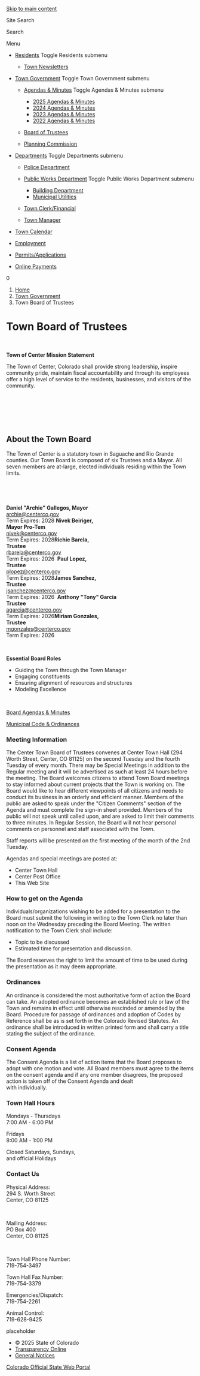 [Skip to main content](https://townofcenter.colorado.gov/town-government/town-board-of-trustees/)

Site Search

Search

Menu

- [Residents](https://townofcenter.colorado.gov/residents) Toggle Residents submenu
  
  - [Town Newsletters](https://townofcenter.colorado.gov/residents/town-newsletters)
- [Town Government](https://townofcenter.colorado.gov/town-government) Toggle Town Government submenu
  
  - [Agendas &amp; Minutes](https://townofcenter.colorado.gov/town-government/town-board-meeting-agendas-minutes) Toggle Agendas &amp; Minutes submenu
    
    - [2025 Agendas &amp; Minutes](https://townofcenter.colorado.gov/town-government/agendas-minutes/2025-agendas-minutes)
    - [2024 Agendas &amp; Minutes](https://townofcenter.colorado.gov/town-government/agendas-minutes/2024-agendas-minutes)
    - [2023 Agendas &amp; Minutes](https://townofcenter.colorado.gov/town-government/agendas-minutes/2023-agendas-minutes)
    - [2022 Agendas &amp; Minutes](https://townofcenter.colorado.gov/town-government/agendas-minutes/2022-agendas-minutes)
  - [Board of Trustees](https://townofcenter.colorado.gov/town-government/town-board-of-trustees)
  - [Planning Commission](https://townofcenter.colorado.gov/town-government/center-planning-commission)
- [Departments](https://townofcenter.colorado.gov/departments) Toggle Departments submenu
  
  - [Police Department](https://townofcenter.colorado.gov/departments/police-department)
  - [Public Works Department](https://townofcenter.colorado.gov/departments/public-works-department) Toggle Public Works Department submenu
    
    - [Building Department](https://townofcenter.colorado.gov/departments/public-works-department/building-department)
    - [Municipal Utilities](https://townofcenter.colorado.gov/departments/public-works-department/municipal-utilities)
  - [Town Clerk/Financial](https://townofcenter.colorado.gov/departments/town-clerk/financial)
  - [Town Manager](https://townofcenter.colorado.gov/departments/town-manager)
- [Town Calendar](https://townofcenter.colorado.gov/town-calendar)
- [Employment](https://townofcenter.colorado.gov/employment-opportunities)
- [Permits/Applications](https://townofcenter.colorado.gov/permits/applications)
- [Online Payments](https://townofcenter.colorado.gov/online-payments)

0

1. [Home](https://townofcenter.colorado.gov)
2. [Town Government](https://townofcenter.colorado.gov/town-government)
3. Town Board of Trustees

# Town Board of Trustees

 

**Town of Center Mission Statement**

The Town of Center, Colorado shall provide strong leadership, inspire community pride, maintain fiscal accountability and through its employees offer a high level of service to the residents, businesses, and visitors of the community.

 

 

 

## About the Town Board

The Town of Center is a statutory town in Saguache and Rio Grande counties. Our Town Board is composed of six Trustees and a Mayor. All seven members are at-large, elected individuals residing within the Town limits.

 

 

**Daniel "Archie" Gallegos, Mayor**  
[archie@centerco.gov](mailto:archie@centerco.gov)  
Term Expires: 2028 **Nivek Beiriger,**  
**Mayor Pro-Tem**  
[nivek@centerco.gov](mailto:nivek@centerco.gov)  
Term Expires: 2028**Richie Barela,**  
**Trustee**  
[rbarela@centerco.gov](mailto:rbarela@centerco.gov)  
Term Expires: 2026  **Paul Lopez,**  
**Trustee**  
[plopez@centerco.gov](mailto:plopez@centerco.gov)  
Term Expires: 2028**James Sanchez,**  
**Trustee**  
[jsanchez@centerco.gov](mailto:jsanchez@centerco.gov)  
Term Expires: 2026  **Anthony "Tony" Garcia**  
**Trustee**  
[agarcia@centerco.gov](mailto:agarcia@centerco.gov)  
Term Expires: 2026**Miriam Gonzales,**  
**Trustee**  
[mgonzales@centerco.gov](mailto:mgonzales@centerco.gov)  
Term Expires: 2026

 

**Essential Board Roles**

- Guiding the Town through the Town Manager
- Engaging constituents
- Ensuring alignment of resources and structures
- Modeling Excellence

 

[Board Agendas &amp; Minutes](https://townofcenter.colorado.gov/town-government/town-board-meeting-agendas-minutes)

[Municipal Code &amp; Ordinances](https://center.municipalcodeonline.com/book?type=ordinances)

### Meeting Information

The Center Town Board of Trustees convenes at Center Town Hall (294 Worth Street, Center, CO 81125) on the second Tuesday and the fourth Tuesday of every month. There may be Special Meetings in addition to the Regular meeting and it will be advertised as such at least 24 hours before the meeting. The Board welcomes citizens to attend Town Board meetings to stay informed about current projects that the Town is working on. The Board would like to hear different viewpoints of all citizens and needs to conduct its business in an orderly and efficient manner. Members of the public are asked to speak under the "Citizen Comments" section of the Agenda and must complete the sign-in sheet provided. Members of the public will not speak until called upon, and are asked to limit their comments to three minutes. In Regular Session, the Board will not hear personal comments on personnel and staff associated with the Town.

Staff reports will be presented on the first meeting of the month of the 2nd Tuesday.

Agendas and special meetings are posted at:

- Center Town Hall
- Center Post Office
- This Web Site

### How to get on the Agenda

Individuals/organizations wishing to be added for a presentation to the Board must submit the following in writing to the Town Clerk no later than noon on the Wednesday preceding the Board Meeting. The written notification to the Town Clerk shall include:

- Topic to be discussed
- Estimated time for presentation and discussion.

The Board reserves the right to limit the amount of time to be used during the presentation as it may deem appropriate.

### Ordinances

An ordinance is considered the most authoritative form of action the Board can take. An adopted ordinance becomes an established rule or law of the Town and remains in effect until otherwise rescinded or amended by the Board. Procedure for passage of ordinances and adoption of Codes by Reference shall be as is set forth in the Colorado Revised Statutes. An ordinance shall be introduced in written printed form and shall carry a title stating the subject of the ordinance.

### Consent Agenda

The Consent Agenda is a list of action items that the Board proposes to adopt with one motion and vote. All Board members must agree to the items on the consent agenda and if any one member disagrees, the proposed action is taken off of the Consent Agenda and dealt  
with individually.

### Town Hall Hours

Mondays - Thursdays  
7:00 AM - 6:00 PM

Fridays  
8:00 AM - 1:00 PM

Closed Saturdays, Sundays,  
and official Holidays

### Contact Us

Physical Address:  
294 S. Worth Street  
Center, CO 81125

 

Mailing Address:  
PO Box 400  
Center, CO 81125

 

Town Hall Phone Number:  
719-754-3497

Town Hall Fax Number:  
719-754-3379

Emergencies/Dispatch:  
719-754-2261

Animal Control:  
719-628-9425

placeholder

- © 2025 State of Colorado
- [Transparency Online](https://data.colorado.gov/stories/s/fjyf-bdat)
- [General Notices](https://www.colorado.gov/general-notices)

[Colorado Official State Web Portal](https://www.colorado.gov)

```

```